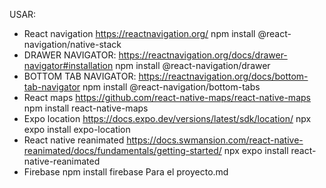 USAR:

- React navigation https://reactnavigation.org/
	npm install @react-navigation/native-stack
- DRAWER NAVIGATOR: https://reactnavigation.org/docs/drawer-navigator#installation
	npm install @react-navigation/drawer
- BOTTOM TAB NAVIGATOR: https://reactnavigation.org/docs/bottom-tab-navigator
	npm install @react-navigation/bottom-tabs
- React maps https://github.com/react-native-maps/react-native-maps
	npm install react-native-maps
- Expo location https://docs.expo.dev/versions/latest/sdk/location/
	npx expo install expo-location
- React native reanimated https://docs.swmansion.com/react-native-reanimated/docs/fundamentals/getting-started/
	npx expo install react-native-reanimated
- Firebase
	npm install firebase
Para el proyecto.md